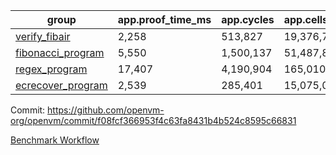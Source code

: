 | group | app.proof_time_ms | app.cycles | app.cells_used | leaf.proof_time_ms | leaf.cycles | leaf.cells_used |
| -- | -- | -- | -- | -- | -- | -- |
| [verify_fibair](https://github.com/openvm-org/openvm/blob/benchmark-results/benchmarks/verify_fibair-f08fcf366953f4c63fa8431b4b524c8595c66831.md) | 2,258 |  513,827 |  19,376,791 |- | - | - |
| [fibonacci_program](https://github.com/openvm-org/openvm/blob/benchmark-results/benchmarks/fibonacci-f08fcf366953f4c63fa8431b4b524c8595c66831.md) | 5,550 |  1,500,137 |  51,487,838 | 7,032 |  1,832,637 |  70,691,741 |
| [regex_program](https://github.com/openvm-org/openvm/blob/benchmark-results/benchmarks/regex-f08fcf366953f4c63fa8431b4b524c8595c66831.md) | 17,407 |  4,190,904 |  165,010,909 | 15,125 |  3,027,699 |  142,193,523 |
| [ecrecover_program](https://github.com/openvm-org/openvm/blob/benchmark-results/benchmarks/ecrecover-f08fcf366953f4c63fa8431b4b524c8595c66831.md) | 2,539 |  285,401 |  15,075,033 | 19,494 |  4,164,912 |  203,551,317 |


Commit: https://github.com/openvm-org/openvm/commit/f08fcf366953f4c63fa8431b4b524c8595c66831

[Benchmark Workflow](https://github.com/openvm-org/openvm/actions/runs/12970397114)
